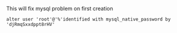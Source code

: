 
This will fix mysql problem on first creation
```
alter user 'root'@'%'identified with mysql_native_password by 'djRmqSxxdppt8rHV'
```
